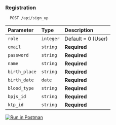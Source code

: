 ### Registration

```http
  POST /api/sign_up
```

| Parameter     | Type      | Description        |
| :------------ | :-------- | :----------------- |
| `role`        | `integer` | Default = 0 (User) |
| `email`       | `string`  | **Required**       |
| `password`    | `string`  | **Required**       |
| `name`        | `string`  | **Required**       |
| `birth_place` | `string`  | **Required**       |
| `birth_date`  | `date`    | **Required**       |
| `blood_type`  | `string`  | **Required**       |
| `bpjs_id`     | `string`  | **Required**       |
| `ktp_id`      | `string`  | **Required**       |

[![Run in Postman](https://run.pstmn.io/button.svg)](https://documenter.getpostman.com/view/21008529/UzJETzbz)
